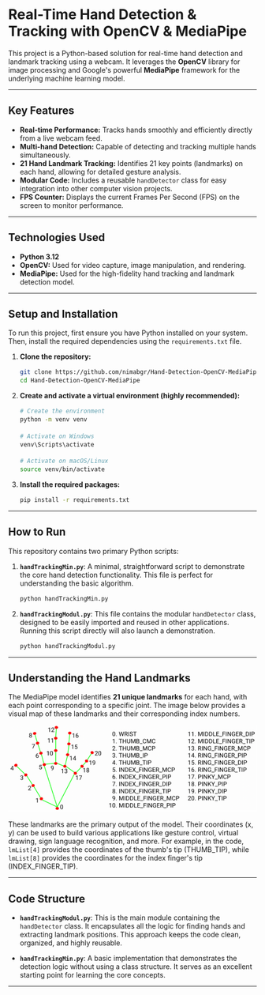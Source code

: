 # Real-Time Hand Detection & Tracking with OpenCV & MediaPipe

This project is a Python-based solution for real-time hand detection and landmark tracking using a webcam. It leverages the **OpenCV** library for image processing and Google's powerful **MediaPipe** framework for the underlying machine learning model.

---

## Key Features

-   **Real-time Performance:** Tracks hands smoothly and efficiently directly from a live webcam feed.
-   **Multi-hand Detection:** Capable of detecting and tracking multiple hands simultaneously.
-   **21 Hand Landmark Tracking:** Identifies 21 key points (landmarks) on each hand, allowing for detailed gesture analysis.
-   **Modular Code:** Includes a reusable `handDetector` class for easy integration into other computer vision projects.
-   **FPS Counter:** Displays the current Frames Per Second (FPS) on the screen to monitor performance.

---

## Technologies Used

-   **Python 3.12**
-   **OpenCV:** Used for video capture, image manipulation, and rendering.
-   **MediaPipe:** Used for the high-fidelity hand tracking and landmark detection model.

---

## Setup and Installation

To run this project, first ensure you have Python installed on your system. Then, install the required dependencies using the `requirements.txt` file.

1.  **Clone the repository:**
    ```bash
    git clone https://github.com/nimabgr/Hand-Detection-OpenCV-MediaPipe.git
    cd Hand-Detection-OpenCV-MediaPipe
    ```

2.  **Create and activate a virtual environment (highly recommended):**
    ```bash
    # Create the environment
    python -m venv venv

    # Activate on Windows
    venv\Scripts\activate

    # Activate on macOS/Linux
    source venv/bin/activate
    ```

3.  **Install the required packages:**
    ```bash
    pip install -r requirements.txt
    ```

---

## How to Run

This repository contains two primary Python scripts:

1.  **`handTrackingMin.py`**:
    A minimal, straightforward script to demonstrate the core hand detection functionality. This file is perfect for understanding the basic algorithm.
    ```bash
    python handTrackingMin.py
    ```

2.  **`handTrackingModul.py`**:
    This file contains the modular `handDetector` class, designed to be easily imported and reused in other applications. Running this script directly will also launch a demonstration.
    ```bash
    python handTrackingModul.py
    ```

---

## Understanding the Hand Landmarks

The MediaPipe model identifies **21 unique landmarks** for each hand, with each point corresponding to a specific joint. The image below provides a visual map of these landmarks and their corresponding index numbers.

![Hand Landmarks](./assets/hand_landmarks.png)

These landmarks are the primary output of the model. Their coordinates (x, y) can be used to build various applications like gesture control, virtual drawing, sign language recognition, and more. For example, in the code, `lmList[4]` provides the coordinates of the thumb's tip (THUMB_TIP), while `lmList[8]` provides the coordinates for the index finger's tip (INDEX_FINGER_TIP).

---

## Code Structure

-   **`handTrackingModul.py`**:
    This is the main module containing the `handDetector` class. It encapsulates all the logic for finding hands and extracting landmark positions. This approach keeps the code clean, organized, and highly reusable.

-   **`handTrackingMin.py`**:
    A basic implementation that demonstrates the detection logic without using a class structure. It serves as an excellent starting point for learning the core concepts.

---
